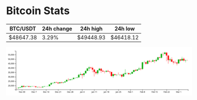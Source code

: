 # Bitcoin Stats

BTC/USDT|24h change|24h high|24h low|
|---|---|---|---|
|$48647.38|3.29%|$49448.93|$46418.12|

<img src="./chart.svg">
